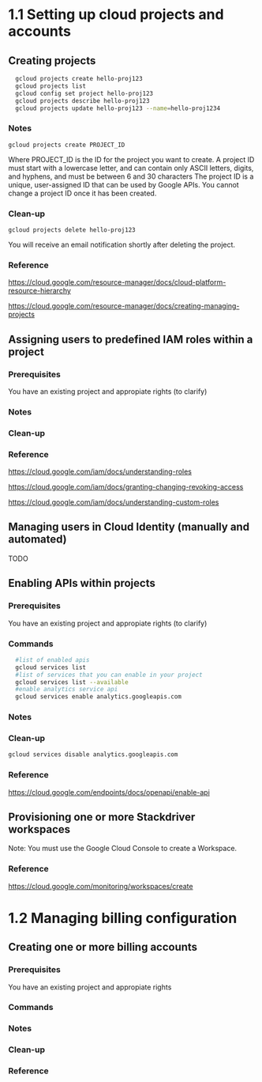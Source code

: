 
# 1.1 Setting up cloud projects and accounts

## Creating projects

```bash
  gcloud projects create hello-proj123
  gcloud projects list
  gcloud config set project hello-proj123
  gcloud projects describe hello-proj123
  gcloud projects update hello-proj123 --name=hello-proj1234
```

### Notes

  ```
  gcloud projects create PROJECT_ID
  ```
  
Where PROJECT_ID is the ID for the project you want to create. A project ID must start with a lowercase letter, and can contain only ASCII letters, digits, and hyphens, and must be between 6 and 30 characters
The project ID is a unique, user-assigned ID that can be used by Google APIs.
You cannot change a project ID once it has been created.

### Clean-up

```
gcloud projects delete hello-proj123
```

You will receive an email notification shortly after deleting the project.


### Reference

https://cloud.google.com/resource-manager/docs/cloud-platform-resource-hierarchy

https://cloud.google.com/resource-manager/docs/creating-managing-projects



## Assigning users to predefined IAM roles within a project

### Prerequisites

You have an existing project and appropiate rights (to clarify)

### Notes

### Clean-up

### Reference
https://cloud.google.com/iam/docs/understanding-roles

https://cloud.google.com/iam/docs/granting-changing-revoking-access

https://cloud.google.com/iam/docs/understanding-custom-roles


## Managing users in Cloud Identity (manually and automated)

TODO

## Enabling APIs within projects

### Prerequisites

You have an existing project and appropiate rights (to clarify)

### Commands

```bash
  #list of enabled apis
  gcloud services list
  #list of services that you can enable in your project
  gcloud services list --available
  #enable analytics service api
  gcloud services enable analytics.googleapis.com
```

### Notes

### Clean-up

```bash
gcloud services disable analytics.googleapis.com
```

### Reference
https://cloud.google.com/endpoints/docs/openapi/enable-api


## Provisioning one or more Stackdriver workspaces

Note: You must use the Google Cloud Console to create a Workspace.

### Reference

https://cloud.google.com/monitoring/workspaces/create

# 1.2 Managing billing configuration

## Creating one or more billing accounts

### Prerequisites

You have an existing project and appropiate rights 

### Commands


### Notes

### Clean-up

### Reference
